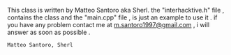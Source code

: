This class is written by Matteo Santoro aka Sherl. the "interhacktive.h" file , contains the class and the "main.cpp" file , is just an example to use it . 
if you have any problem contact me at <m.santoro1997@gmail.com> , i will answer as soon as possible . 

    Matteo Santoro, Sherl
